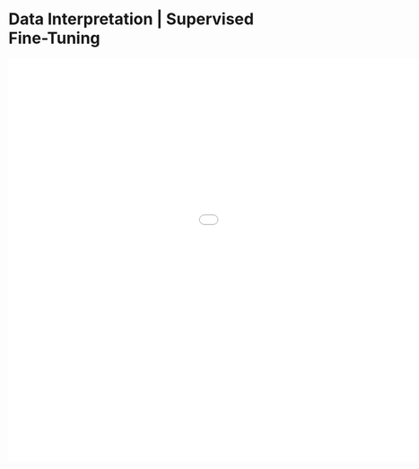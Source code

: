 # Data Interpretation | Supervised Fine-Tuning 

<iframe width="1280" height="720" src="${PRIVATE_VIDEO_INTRO_1}" title="Course Introduction" frameborder="0" allow="accelerometer; autoplay; clipboard-write; encrypted-media; gyroscope; picture-in-picture; web-share" referrerpolicy="strict-origin-when-cross-origin" allowfullscreen />

Imagine you're a researcher trying to make sense of complex data from various charts, tables, infographics, or presentation slides, but you don’t have expertise to read through the statistical data. 

Do you enjoy the struggle of deciphering these visuals on your own, or would you prefer an intelligent assistant that interprets the data for you, identifies trends, patterns, relationships, and anomalies, and provides meaningful insights in simple languages ?

:::info
That is what we will exactly learn to do in this course: teach Large Language Models Data Interpretation from images through Supervised Fine-Tuning. 
:::



### 🗒️ Course Modules&#x20;

:::caution
Module 1: **Training LLMs Data Interpretation through Supervised Fine-Tuning**

* We'll cover what SFT is, why it's essential, and how it enhances AI’s ability to handle complex visual data.

Module 2:  **Understanding Data through Observation and Research**

* You'll learn techniques for exploring data, identifying key elements, and generating unique questions that lead to more effective prompts.

Module 3: **Crafting Advanced Prompts**

* We’ll delve into building intricate prompts that challenge AI’s reasoning and analytical capabilities.

Module 4: **Writing Effective Responses**

* Learn how to write comprehensive responses that reflect advanced reasoning and guide the AI toward nuanced interpretations.
:::